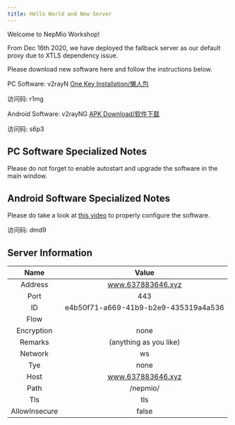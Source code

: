 ```yaml
---
title: Hello World and New Server
---
```

Welcome to NepMio Workshop!

From Dec 16th 2020, we have deployed the fallback server as our default proxy due to XTLS dependency issue.

<!--more-->

Please download new software here and follow the instructions below.

PC Software: v2rayN [One Key Installation/懒人包](https://cloud.189.cn/t/YFJriqYf6fAj) 

访问码: r1mg

Android Software: v2rayNG [APK Download/软件下载](https://cloud.189.cn/t/RfUZJnZVbaMz)

访问码: s6p3

## PC Software Specialized Notes

Please do not forget to enable autostart and upgrade the software in the main window.

## Android Software Specialized Notes

Please do take a look at [this video](https://cloud.189.cn/t/QVbqE3VBJVV3) to properly configure the software.

访问码: dmd9

## Server Information

|Name|Value|
|:----:|:----:|
|Address|www.637883646.xyz|
|Port|443|
|ID|e4b50f71-a669-41b9-b2e9-435319a4a536|
|Flow| |
|Encryption|none|
|Remarks|(anything as you like)|
|Network|ws|
|Tye|none|
|Host|www.637883646.xyz|
|Path|/nepmio/|
|Tls|tls|
|AllowInsecure|false|

